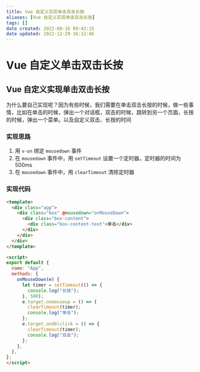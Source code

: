 ```yaml
---
title: Vue 自定义实现单击双击长按
aliases: [Vue 自定义实现单击双击长按]
tags: []
date created: 2022-08-16 09:42:15
date updated: 2022-12-29 16:12:46
---
```


# Vue 自定义单击双击长按

## Vue 自定义实现单击双击长按

为什么要自己实现呢？因为有些时候，我们需要在单击双击长按的时候，做一些事情，比如在单击的时候，弹出一个对话框，双击的时候，跳转到另一个页面，长按的时候，弹出一个菜单。以及自定义双击、长按的时间

### 实现思路

1. 用 `v-on` 绑定 `mousedown` 事件
2. 在 `mousedown` 事件中，用 `setTimeout` 设置一个定时器，定时器的时间为 500ms
3. 在 `mousedown` 事件中，用 `clearTimeout` 清除定时器

### 实现代码

```html
<template>
  <div class="app">
    <div class="box" @mousedown="onMouseDown">
      <div class="box-content">
        <div class="box-content-text">单击</div>
      </div>
    </div>
  </div>
</template>

<script>
export default {
  name: "App",
  methods: {
    onMouseDown(e) {
      let timer = setTimeout(() => {
        console.log("长按");
      }, 500);
      e.target.onmouseup = () => {
        clearTimeout(timer);
        console.log("单击");
      };
      e.target.ondblclick = () => {
        clearTimeout(timer);
        console.log("双击");
      };
    },
  },
};
</script>

````
